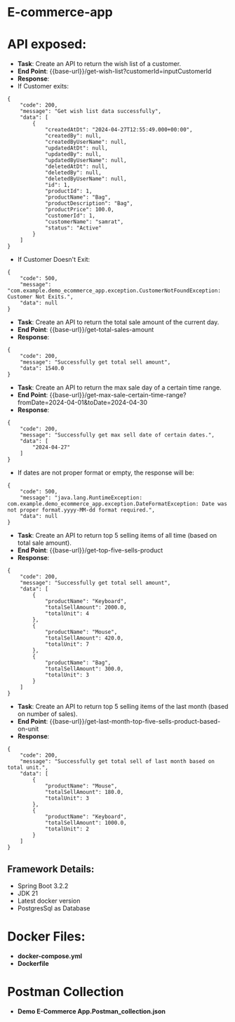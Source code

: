 # E-commerce-app

# API exposed:

- **Task**: Create an API to return the wish list of a customer.
- **End Point**: {{base-url}}/get-wish-list?customerId=inputCustomerId
- **Response**:
- If Customer exits:
```
{
    "code": 200,
    "message": "Get wish list data successfully",
    "data": [
        {
            "createdAtDt": "2024-04-27T12:55:49.000+00:00",
            "createdBy": null,
            "createdByUserName": null,
            "updatedAtDt": null,
            "updatedBy": null,
            "updatedByUserName": null,
            "deletedAtDt": null,
            "deletedBy": null,
            "deletedByUserName": null,
            "id": 1,
            "productId": 1,
            "productName": "Bag",
            "productDescription": "Bag",
            "productPrice": 100.0,
            "customerId": 1,
            "customerName": "samrat",
            "status": "Active"
        }
    ]
}
```
- If Customer Doesn't Exit:
```
{
    "code": 500,
    "message": "com.example.demo_ecommerce_app.exception.CustomerNotFoundException: Customer Not Exits.",
    "data": null
}
```

- **Task**: Create an API to return the total sale amount of the current day.
- **End Point**: {{base-url}}/get-total-sales-amount
- **Response**:
```
{
    "code": 200,
    "message": "Successfully get total sell amount",
    "data": 1540.0
}
```

- **Task**: Create an API to return the max sale day of a certain time range.
- **End Point**: {{base-url}}/get-max-sale-certain-time-range?fromDate=2024-04-01&toDate=2024-04-30
- **Response**:
```
{
    "code": 200,
    "message": "Successfully get max sell date of certain dates.",
    "data": [
        "2024-04-27"
    ]
}
```
- If dates are not proper format or empty, the response will be:
```
{
    "code": 500,
    "message": "java.lang.RuntimeException: com.example.demo_ecommerce_app.exception.DateFormatException: Date was not proper format.yyyy-MM-dd format required.",
    "data": null
}
```

- **Task**: Create an API to return top 5 selling items of all time (based on total sale amount).
- **End Point**: {{base-url}}/get-top-five-sells-product
- **Response**:
```
{
    "code": 200,
    "message": "Successfully get total sell amount",
    "data": [
        {
            "productName": "Keyboard",
            "totalSellAmount": 2000.0,
            "totalUnit": 4
        },
        {
            "productName": "Mouse",
            "totalSellAmount": 420.0,
            "totalUnit": 7
        },
        {
            "productName": "Bag",
            "totalSellAmount": 300.0,
            "totalUnit": 3
        }
    ]
}
```

- **Task**: Create an API to return top 5 selling items of the last month (based on number of sales).
- **End Point**: {{base-url}}/get-last-month-top-five-sells-product-based-on-unit
- **Response**:
```
{
    "code": 200,
    "message": "Successfully get total sell of last month based on total unit.",
    "data": [
        {
            "productName": "Mouse",
            "totalSellAmount": 180.0,
            "totalUnit": 3
        },
        {
            "productName": "Keyboard",
            "totalSellAmount": 1000.0,
            "totalUnit": 2
        }
    ]
}
```

## Framework Details:

- Spring Boot 3.2.2
- JDK 21
- Latest docker version
- PostgresSql as Database

# Docker Files:

- **docker-compose.yml**
- **Dockerfile**


# Postman Collection

- **Demo E-Commerce App.Postman_collection.json**


